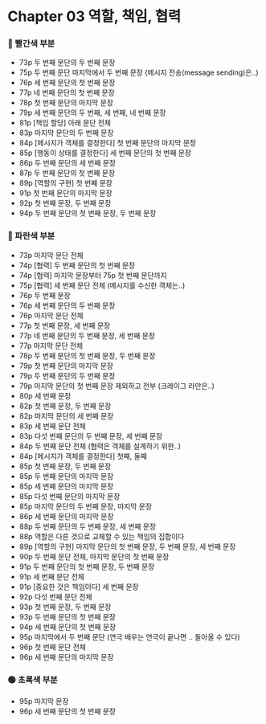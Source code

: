 # Chapter 03 역할, 책임, 협력

### 🔴 빨간색 부분
* 73p 두 번째 문단의 두 번째 문장
* 75p 두 번째 문단 마지막에서 두 번째 문장 (메시지 전송(message sending)은..)
* 76p 세 번째 문단의 첫 번째 문장
* 77p 네 번째 문단의 첫 번째 문장
* 78p 첫 번째 문단의 마지막 문장
* 79p 세 번째 문단의 두 번째, 세 번째, 네 번째 문장
* 81p [책임 할당] 아래 문단 전체
* 83p 마지막 문단의 두 번째 문장
* 84p [메시지가 객체를 결정한다] 첫 번째 문단의 마지막 문장
* 85p [행동이 상태를 결정한다] 세 번째 문단의 첫 번째 문장
* 86p 두 번째 문단의 세 번째 문장
* 87p 두 번째 문단의 첫 번째 문장
* 89p [역할의 구현] 첫 번째 문장
* 91p 첫 번째 문단의 마지막 문장
* 92p 첫 번째 문장, 두 번째 문장
* 94p 두 번째 문단의 첫 번째 문장, 두 번째 문장

### 🔵 파란색 부분
* 73p 마지막 문단 전체
* 74p [협력] 두 번째 문단의 첫 번째 문장
* 74p [협력] 마지막 문장부터 75p 첫 번째 문단까지
* 75p [협력] 세 번째 문단 전체 (메시지를 수신한 객체는..)
* 76p 두 번째 문장
* 76p 세 번째 문단의 두 번째 문장
* 76p 마지막 문단 전체
* 77p 첫 번째 문장, 세 번째 문장
* 77p 네 번째 문단의 두 번째 문장, 세 번째 문장
* 77p 마지막 문단 전체
* 78p 두 번째 문단의 첫 번째 문장, 두 번째 문장
* 79p 첫 번째 문단의 마지막 문장
* 79p 두 번째 문단의 두 번째 문장
* 79p 마지막 문단의 첫 번째 문장 제외하고 전부 (크레이그 라만은..)
* 80p 세 번째 문장
* 82p 첫 번째 문장, 두 번째 문장
* 82p 마지막 문단의 세 번째 문장
* 83p 세 번째 문단 전체
* 83p 다섯 번째 문단의 두 번째 문장, 세 번째 문장
* 84p 두 번째 문단 전체 (협력은 객체를 설계하기 위한..)
* 84p [메시지가 객체를 결정한다] 첫째, 둘째
* 85p 첫 번째 문장, 두 번째 문장
* 85p 두 번째 문단의 마지막 문장
* 85p 세 번째 문단의 마지막 문장
* 85p 다섯 번째 문단의 마지막 문장
* 85p 마지막 문단의 두 번째 문장, 마지막 문장
* 86p 세 번째 문단의 마지막 문장
* 88p 두 번째 문단의 두 번째 문장, 세 번째 문장
* 88p 역할은 다른 것으로 교체할 수 있는 책임의 집합이다
* 89p [역할의 구현] 마지막 문단의 첫 번째 문장, 두 번째 문장, 세 번째 문장
* 90p 두 번째 문단 전체, 마지막 문단의 첫 번째 문장
* 91p 두 번째 문단의 첫 번째 문장, 두 번째 문장
* 91p 세 번째 문단 전체
* 91p [중요한 것은 책임이다] 세 번째 문장
* 92p 다섯 번째 문단 전체
* 93p 첫 번째 문장, 두 번째 문장
* 93p 두 번째 문단의 첫 번째 문장
* 94p 세 번째 문단의 첫 번째 문장
* 95p 마지막에서 두 번째 문단 (연극 배우는 연극이 끝나면 .. 돌아올 수 있다)
* 96p 첫 번째 문단 전체
* 96p 세 번째 문단의 마지막 문장

### 🟢 초록색 부분
* 95p 마지막 문장
* 96p 세 번째 문단의 첫 번째 문장
